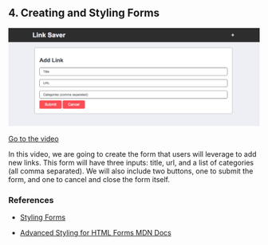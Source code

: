 ## 4. Creating and Styling Forms

![screen](screen.png)

[Go to the video]()



In this video, we are going to create the form that users will leverage to add new links.  This form will have three inputs: title, url, and a list of categories (all comma separated). We will also include two buttons, one to submit the form, and one to cancel and close the form itself.

### References

- [Styling Forms](https://www.w3schools.com/css/css_form.asp)

- [Advanced Styling for HTML Forms MDN Docs](https://developer.mozilla.org/en-US/docs/Learn/HTML/Forms/Advanced_styling_for_HTML_forms)
